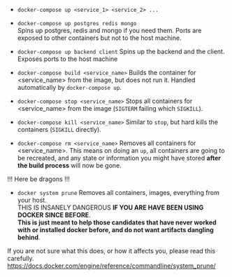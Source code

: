 - `docker-compose up <service_1> <service_2> ...`  
- `docker-compose up postgres redis mongo`  
Spins up postgres, redis and mongo if you need them. Ports are exposed to other containers but not to the host machine.

- `docker-compose up backend client`
Spins up the backend and the client. Exposes ports to the host machine

- `docker-compose build <service_name>`
Builds the container for <service_name> from the image, but does not run it. Handled automatically by `docker-compose up`.

- `docker-compose stop <service_name>`
Stops all containers for <service_name> from the image (`SIGTERM` failing which `SIGKILL`).

- `docker-compose kill <service_name>`
Similar to `stop`, but hard kills the containers (`SIGKILL` directly).

- `docker-compose rm <service_name>`
Removes all containers for <service_name>. This means on doing an `up`, all containers are going to be recreated, and any state or information you might have stored **after the build process** will now be gone.

!!! Here be dragons !!!

- `docker system prune`
Removes all containers, images, everything from your host.  
THIS IS INSANELY DANGEROUS **IF YOU ARE HAVE BEEN USING DOCKER SINCE BEFORE**.  
**This is just meant to help those candidates that have never worked with or installed docker before, and do not want artifacts dangling behind**.

If you are not sure what this does, or how it affects you, please read this carefully.
https://docs.docker.com/engine/reference/commandline/system_prune/
